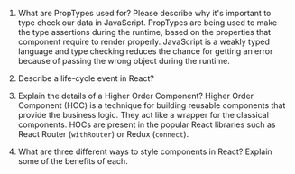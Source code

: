 1. What are PropTypes used for? Please describe why it's important to type check our data in JavaScript.
PropTypes are being used to make the type assertions during the runtime, based on the properties that component require to render properly. JavaScript is a weakly typed language and type checking reduces the chance for getting an error because of passing the wrong object during the runtime.

2. Describe a life-cycle event in React?

3. Explain the details of a Higher Order Component?
Higher Order Component (HOC) is a technique for building reusable components that provide the business logic. They act like a wrapper for the classical components. HOCs are present in the popular React libraries such as React Router (`withRouter`) or Redux (`connect`).

4. What are three different ways to style components in React? Explain some of the benefits of each.